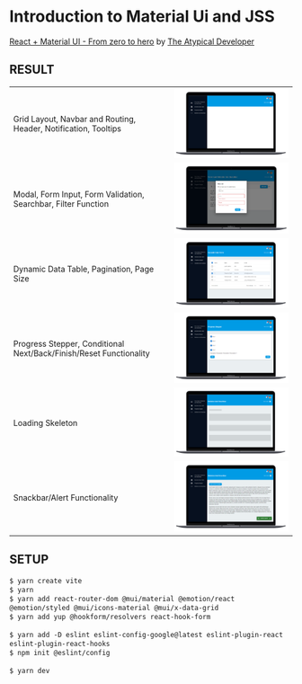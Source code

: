 # Introduction to Material Ui and JSS

[React + Material UI - From zero to hero](https://www.youtube.com/playlist?list=PLDxCaNaYIuUlG5ZqoQzFE27CUOoQvOqnQ) by [The Atypical Developer](https://www.youtube.com/@theatypicaldeveloper)

## RESULT
<table>
  <tr>
    <td>
      Grid Layout, Navbar and Routing, Header, Notification, Tooltips
    </td>
    <td>
      <img src="https://github.com/gunnar-miklis/intro-to-material-ui-react/blob/main/screenshots/Screenshot%202023-08-15%20165244.png?raw=true" width="500px" />
    </td>
  </tr>
  <tr>
    <td>
      Modal, Form Input, Form Validation, Searchbar, Filter Function
    </td>
    <td>
      <img src="https://github.com/gunnar-miklis/intro-to-material-ui-react/blob/main/screenshots/Screenshot%202023-08-15%20163658.png?raw=true" width="500px" />
    </td>
  </tr>
  <tr>
    <td>
      Dynamic Data Table, Pagination, Page Size
    </td>
    <td>
      <img src="https://github.com/gunnar-miklis/intro-to-material-ui-react/blob/main/screenshots/Screenshot%202023-08-15%20163617.png?raw=true" width="500px" />  
    </td>
  </tr>
  <tr>
    <td>
      Progress Stepper, Conditional Next/Back/Finish/Reset Functionality
    </td>
    <td>
      <img src="https://github.com/gunnar-miklis/intro-to-material-ui-react/blob/main/screenshots/Screenshot%202023-08-15%20163734.png?raw=true" width="500px" />
    </td>
  </tr>
  <tr>
    <td>
      Loading Skeleton
    </td>
    <td>
      <img src="https://github.com/gunnar-miklis/intro-to-material-ui-react/blob/main/screenshots/Screenshot%202023-08-15%20163826.png?raw=true" width="500px" />
    </td>
  </tr>
  <tr>
    <td>
      Snackbar/Alert Functionality
    </td>
    <td>
      <img src="https://github.com/gunnar-miklis/intro-to-material-ui-react/blob/main/screenshots/Screenshot%202023-08-15%20163800.png?raw=true" width="500px" />
    </td>
  </tr>
</table>

## SETUP
```
$ yarn create vite
$ yarn 
$ yarn add react-router-dom @mui/material @emotion/react @emotion/styled @mui/icons-material @mui/x-data-grid
$ yarn add yup @hookform/resolvers react-hook-form

$ yarn add -D eslint eslint-config-google@latest eslint-plugin-react eslint-plugin-react-hooks
$ npm init @eslint/config

$ yarn dev
```
